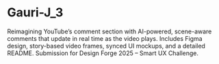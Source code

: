 # Gauri-J_3
Reimagining YouTube’s comment section with AI-powered, scene-aware comments that update in real time as the video plays. Includes Figma design, story-based video frames, synced UI mockups, and a detailed README. Submission for Design Forge 2025 – Smart UX Challenge.
